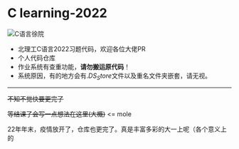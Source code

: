 # C learning-2022

![C语言徐院](README.assets/pic-20221224141952267.png)

- 北理工C语言2022习题代码，欢迎各位大佬PR
- 个人代码仓库
- 作业系统有查重功能，**请勿搬运原代码**！
- 系统原因，有的地方会有$.DS_Store$文件以及重名文件夹嵌套，请无视。

---

~~不知不觉快要更完了~~

~~等结课了会写一点想法在这里(大概)~~   <= mole

22年年末，疫情放开了，仓库也更完了。真是丰富多彩的大一上呢（各个意义上的


